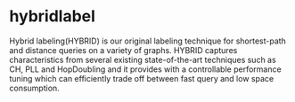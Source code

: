 # hybridlabel
Hybrid labeling(HYBRID) is our original labeling technique for shortest-path and distance queries on a variety of graphs. HYBRID captures characteristics from several existing state-of-the-art techniques such as CH, PLL and HopDoubling and it provides with a controllable performance tuning which can efficiently trade off between fast query and  low space consumption.
